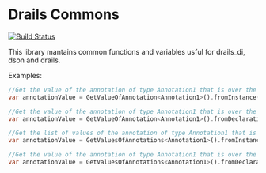 # Drails Commons

[![Build Status](https://drone.io/github.com/luisvt/drails_commons/status.png)](https://drone.io/github.com/luisvt/drails_commons/latest)

This library mantains common functions and variables usful for drails_di, dson and drails.

Examples:

```Dart
//Get the value of the annotation of type Annotation1 that is over the class of instanceMirro1
var annotationValue = GetValueOfAnnotation<Annotation1>().fromInstance(instanceMirro1);

//Get the value of the annotation of type Annotation1 that is over the class of declarationMirror1
var annotationValue = GetValueOfAnnotation<Annotation1>().fromDeclaration(declarationMirror1);

//Get the list of values of the annotation of type Annotation1 that is over the class of instanceMirro1
var annotationValue = GetValuesOfAnnotations<Annotation1>().fromInstance(instanceMirro1);

//Get the value of the annotation of type Annotation1 that is over the class of declarationMirror1
var annotationValue = GetValuesOfAnnotations<Annotation1>().fromDeclaration(declarationMirror1);
```
